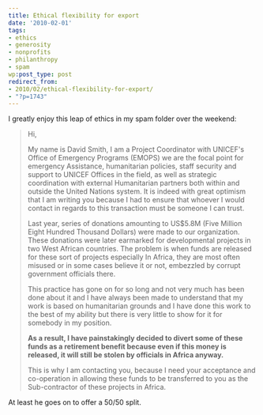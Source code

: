 ```yaml
---
title: Ethical flexibility for export
date: '2010-02-01'
tags:
- ethics
- generosity
- nonprofits
- philanthropy
- spam
wp:post_type: post
redirect_from:
- 2010/02/ethical-flexibility-for-export/
- "?p=1743"
---
```


I greatly enjoy this leap of ethics in my spam folder over the weekend:

> Hi,
>
> My name is David Smith, I am a Project Coordinator with UNICEF's Office of Emergency Programs (EMOPS) we are the focal point for emergency Assistance, humanitarian policies, staff security and support to UNICEF Offices in the field, as well as strategic coordination with external Humanitarian partners both within and outside the United Nations system. It is indeed with great optimism that I am writing you because I had to ensure that whoever I would contact in regards to this transaction must be someone I can trust.
>
> Last year, series of donations amounting to US$5.8M (Five Million Eight Hundred Thousand Dollars) were made to our organization. These donations were later earmarked for developmental projects in two West African countries. The problem is when funds are released for these sort of projects especially In Africa, they are most often misused or in some cases believe it or not, embezzled by corrupt government officials there.
>
> This practice has gone on for so long and not very much has been done about it and  I have always been made to understand that my work is based on humanitarian grounds and I have done this work to the best of my ability but there is very little to show for it for somebody in my position.
>
> **As a result, I have painstakingly decided to divert some of these funds as a retirement benefit because even if this money is released, it will still  be stolen by officials in Africa anyway.**
>
> This is why I am contacting you, because I need your acceptance and co-operation in allowing these funds to be transferred to you as the Sub-contractor of these projects in Africa.

At least he goes on to offer a 50/50 split.
